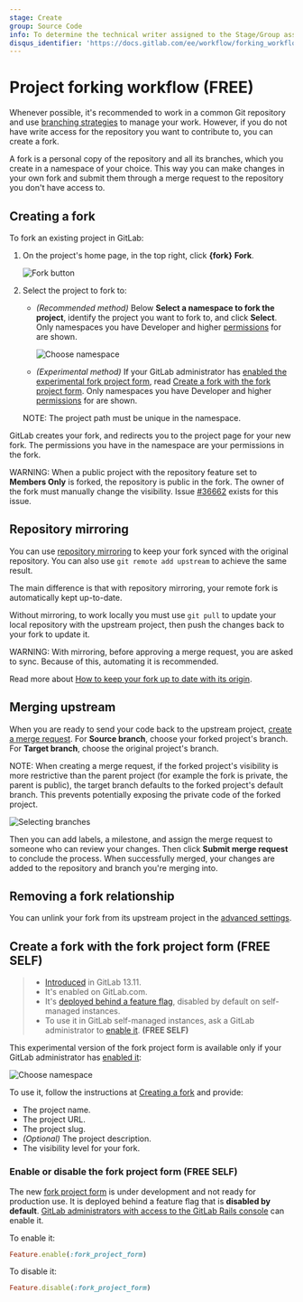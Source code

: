 ```yaml
---
stage: Create
group: Source Code
info: To determine the technical writer assigned to the Stage/Group associated with this page, see https://about.gitlab.com/handbook/engineering/ux/technical-writing/#assignments
disqus_identifier: 'https://docs.gitlab.com/ee/workflow/forking_workflow.html'
---
```


# Project forking workflow **(FREE)**

Whenever possible, it's recommended to work in a common Git repository and use
[branching strategies](../../../topics/gitlab_flow.md) to manage your work. However,
if you do not have write access for the repository you want to contribute to, you
can create a fork.

A fork is a personal copy of the repository and all its branches, which you create
in a namespace of your choice. This way you can make changes in your own fork and
submit them through a merge request to the repository you don't have access to.

## Creating a fork

To fork an existing project in GitLab:

1. On the project's home page, in the top right, click **{fork}** **Fork**.

   ![Fork button](img/forking_workflow_fork_button_v13_10.png)

1. Select the project to fork to:

   - *(Recommended method)* Below **Select a namespace to fork the project**, identify
     the project you want to fork to, and click **Select**. Only namespaces you have
     Developer and higher [permissions](../../permissions.md) for are shown.

     ![Choose namespace](img/forking_workflow_choose_namespace_v13_10.png)

   - *(Experimental method)* If your GitLab administrator has
     [enabled the experimental fork project form](#enable-or-disable-the-fork-project-form), read
     [Create a fork with the fork project form](#create-a-fork-with-the-fork-project-form).
     Only namespaces you have Developer and higher
     [permissions](../../permissions.md) for are shown.

   NOTE:
   The project path must be unique in the namespace.

GitLab creates your fork, and redirects you to the project page for your new fork.
The permissions you have in the namespace are your permissions in the fork.

WARNING:
When a public project with the repository feature set to **Members Only**
is forked, the repository is public in the fork. The owner
of the fork must manually change the visibility. Issue
[#36662](https://gitlab.com/gitlab-org/gitlab/-/issues/36662) exists for this issue.

## Repository mirroring

You can use [repository mirroring](mirror/index.md) to keep your fork synced with the original repository. You can also use `git remote add upstream` to achieve the same result.

The main difference is that with repository mirroring, your remote fork is automatically kept up-to-date.

Without mirroring, to work locally you must use `git pull` to update your local repository
with the upstream project, then push the changes back to your fork to update it.

WARNING:
With mirroring, before approving a merge request, you are asked to sync. Because of this, automating it is recommended.

Read more about [How to keep your fork up to date with its origin](https://about.gitlab.com/blog/2016/12/01/how-to-keep-your-fork-up-to-date-with-its-origin/).

## Merging upstream

When you are ready to send your code back to the upstream project,
[create a merge request](../merge_requests/creating_merge_requests.md). For **Source branch**,
choose your forked project's branch. For **Target branch**, choose the original project's branch.

NOTE:
When creating a merge request, if the forked project's visibility is more restrictive than the parent project (for example the fork is private, the parent is public), the target branch defaults to the forked project's default branch. This prevents potentially exposing the private code of the forked project.

![Selecting branches](img/forking_workflow_branch_select.png)

Then you can add labels, a milestone, and assign the merge request to someone who can review
your changes. Then click **Submit merge request** to conclude the process. When successfully merged, your
changes are added to the repository and branch you're merging into.

## Removing a fork relationship

You can unlink your fork from its upstream project in the [advanced settings](../settings/index.md#removing-a-fork-relationship).

## Create a fork with the fork project form **(FREE SELF)**

> - [Introduced](https://gitlab.com/gitlab-org/gitlab/-/issues/15013) in GitLab 13.11.
> - It's enabled on GitLab.com.
> - It's [deployed behind a feature flag](../../../user/feature_flags.md), disabled by default on self-managed instances.
> - To use it in GitLab self-managed instances, ask a GitLab administrator to [enable it](#enable-or-disable-the-fork-project-form). **(FREE SELF)**

This experimental version of the fork project form is available only if your GitLab
administrator has [enabled it](#enable-or-disable-the-fork-project-form):

![Choose namespace](img/fork_form_v13_10.png)

To use it, follow the instructions at [Creating a fork](#creating-a-fork) and provide:

- The project name.
- The project URL.
- The project slug.
- *(Optional)* The project description.
- The visibility level for your fork.

### Enable or disable the fork project form **(FREE SELF)**

The new [fork project form](#create-a-fork-with-the-fork-project-form) is under
development and not ready for production use. It is deployed behind a feature flag
that is **disabled by default**.
[GitLab administrators with access to the GitLab Rails console](../../../administration/feature_flags.md)
can enable it.

To enable it:

```ruby
Feature.enable(:fork_project_form)
```

To disable it:

```ruby
Feature.disable(:fork_project_form)
```
